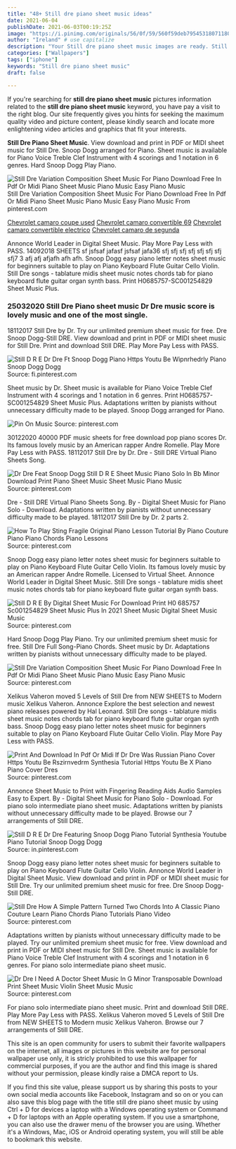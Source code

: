 ```yaml
---
title: "48+ Still dre piano sheet music ideas"
date: 2021-06-04
publishDate: 2021-06-03T00:19:25Z
image: "https://i.pinimg.com/originals/56/0f/59/560f59deb795453180711809021f8705.gif"
author: "Ireland" # use capitalize
description: "Your Still dre piano sheet music images are ready. Still dre piano sheet music are a topic that is being searched for and liked by netizens now. You can Get the Still dre piano sheet music files here. Find and Download all free photos."
categories: ["Wallpapers"]
tags: ["iphone"]
keywords: "Still dre piano sheet music"
draft: false

---
```


If you're searching for **still dre piano sheet music** pictures information related to the **still dre piano sheet music** keyword, you have pay a visit to the right  blog.  Our site frequently  gives you  hints  for seeking  the maximum  quality video and picture  content, please kindly search and locate more enlightening video articles and graphics  that fit your interests.

**Still Dre Piano Sheet Music**. View download and print in PDF or MIDI sheet music for Still Dre. Snoop Dogg arranged for Piano. Sheet music is available for Piano Voice Treble Clef Instrument with 4 scorings and 1 notation in 6 genres. Hard Snoop Dogg Play Piano.

![Still Dre Variation Composition Sheet Music For Piano Download Free In Pdf Or Midi Piano Sheet Music Piano Music Easy Piano Music](https://i.pinimg.com/originals/85/c9/b7/85c9b78a7f581217199bea190083f2f5.png "Still Dre Variation Composition Sheet Music For Piano Download Free In Pdf Or Midi Piano Sheet Music Piano Music Easy Piano Music")
Still Dre Variation Composition Sheet Music For Piano Download Free In Pdf Or Midi Piano Sheet Music Piano Music Easy Piano Music From pinterest.com

[Chevrolet camaro coupe used](/chevrolet-camaro-coupe-used/)
[Chevrolet camaro convertible 69](/chevrolet-camaro-convertible-69/)
[Chevrolet camaro convertible electrico](/chevrolet-camaro-convertible-electrico/)
[Chevrolet camaro de segunda](/chevrolet-camaro-de-segunda/)

Annonce World Leader in Digital Sheet Music. Play More Pay Less with PASS. 14092018 SHEETS sf jsfsaf jafasf jsfsaf jafa36 sfj sfj sfj sfj sfj sfj sfj sfj7 3 afj afj afjafh afh afh. Snoop Dogg easy piano letter notes sheet music for beginners suitable to play on Piano Keyboard Flute Guitar Cello Violin. Still Dre songs - tablature midis sheet music notes chords tab for piano keyboard flute guitar organ synth bass. Print H0685757-SC001254829 Sheet Music Plus.

### 25032020 Still Dre Piano sheet music Dr Dre music score is lovely music and one of the most single.

18112017 Still Dre by Dr. Try our unlimited premium sheet music for free. Dre Snoop Dogg-Still DRE. View download and print in PDF or MIDI sheet music for Still Dre. Print and download Still DRE. Play More Pay Less with PASS.


![Still D R E Dr Dre Ft Snoop Dogg Piano Https Youtu Be Wipnrhedrly Piano Snoop Dogg Dogg](https://i.pinimg.com/originals/24/44/e3/2444e37e839a5841fc82b8f916f6ef73.jpg "Still D R E Dr Dre Ft Snoop Dogg Piano Https Youtu Be Wipnrhedrly Piano Snoop Dogg Dogg")
Source: fi.pinterest.com

Sheet music by Dr. Sheet music is available for Piano Voice Treble Clef Instrument with 4 scorings and 1 notation in 6 genres. Print H0685757-SC001254829 Sheet Music Plus. Adaptations written by pianists without unnecessary difficulty made to be played. Snoop Dogg arranged for Piano.

![Pin On Music](https://i.pinimg.com/originals/c1/78/f9/c178f9dd212948b1b7b8b61e1f19b21d.gif "Pin On Music")
Source: pinterest.com

30122020 40000 PDF music sheets for free download pop piano scores Dr. Its famous lovely music by an American rapper Andre Romelle. Play More Pay Less with PASS. 18112017 Still Dre by Dr. Dre - Still DRE Virtual Piano Sheets Song.

![Dr Dre Feat Snoop Dogg Still D R E Sheet Music Piano Solo In Bb Minor Download Print Piano Sheet Music Sheet Music Piano Music](https://i.pinimg.com/originals/58/2d/93/582d93443858ceaf813197ce9fb28998.gif "Dr Dre Feat Snoop Dogg Still D R E Sheet Music Piano Solo In Bb Minor Download Print Piano Sheet Music Sheet Music Piano Music")
Source: pinterest.com

Dre - Still DRE Virtual Piano Sheets Song. By - Digital Sheet Music for Piano Solo - Download. Adaptations written by pianists without unnecessary difficulty made to be played. 18112017 Still Dre by Dr. 2 parts 2.

![How To Play Sting Fragile Original Piano Lesson Tutorial By Piano Couture Piano Piano Chords Piano Lessons](https://i.ytimg.com/vi/UdvYi4u5Jkc/maxresdefault.jpg "How To Play Sting Fragile Original Piano Lesson Tutorial By Piano Couture Piano Piano Chords Piano Lessons")
Source: pinterest.com

Snoop Dogg easy piano letter notes sheet music for beginners suitable to play on Piano Keyboard Flute Guitar Cello Violin. Its famous lovely music by an American rapper Andre Romelle. Licensed to Virtual Sheet. Annonce World Leader in Digital Sheet Music. Still Dre songs - tablature midis sheet music notes chords tab for piano keyboard flute guitar organ synth bass.

![Still D R E By Digital Sheet Music For Download Print H0 685757 Sc001254829 Sheet Music Plus In 2021 Sheet Music Digital Sheet Music Music](https://i.pinimg.com/originals/50/9c/7e/509c7e2ba0fabcc3ce9ded08cfd5eaac.png "Still D R E By Digital Sheet Music For Download Print H0 685757 Sc001254829 Sheet Music Plus In 2021 Sheet Music Digital Sheet Music Music")
Source: pinterest.com

Hard Snoop Dogg Play Piano. Try our unlimited premium sheet music for free. Still Dre Full Song-Piano Chords. Sheet music by Dr. Adaptations written by pianists without unnecessary difficulty made to be played.

![Still Dre Variation Composition Sheet Music For Piano Download Free In Pdf Or Midi Piano Sheet Music Piano Music Easy Piano Music](https://i.pinimg.com/originals/85/c9/b7/85c9b78a7f581217199bea190083f2f5.png "Still Dre Variation Composition Sheet Music For Piano Download Free In Pdf Or Midi Piano Sheet Music Piano Music Easy Piano Music")
Source: pinterest.com

Xelikus Vaheron moved 5 Levels of Still Dre from NEW SHEETS to Modern music Xelikus Vaheron. Annonce Explore the best selection and newest piano releases powered by Hal Leonard. Still Dre songs - tablature midis sheet music notes chords tab for piano keyboard flute guitar organ synth bass. Snoop Dogg easy piano letter notes sheet music for beginners suitable to play on Piano Keyboard Flute Guitar Cello Violin. Play More Pay Less with PASS.

![Print And Download In Pdf Or Midi If Dr Dre Was Russian Piano Cover Https Youtu Be Rszirnvedrm Synthesia Tutorial Https Youtu Be X Piano Piano Cover Dres](https://i.pinimg.com/originals/52/f2/77/52f2776a6051a1162f901c95801611f6.jpg "Print And Download In Pdf Or Midi If Dr Dre Was Russian Piano Cover Https Youtu Be Rszirnvedrm Synthesia Tutorial Https Youtu Be X Piano Piano Cover Dres")
Source: pinterest.com

Annonce Sheet Music to Print with Fingering Reading Aids Audio Samples Easy to Expert. By - Digital Sheet Music for Piano Solo - Download. For piano solo intermediate piano sheet music. Adaptations written by pianists without unnecessary difficulty made to be played. Browse our 7 arrangements of Still DRE.

![Still D R E Dr Dre Featuring Snoop Dogg Piano Tutorial Synthesia Youtube Piano Tutorial Snoop Dogg Dogg](https://i.pinimg.com/600x315/9f/c7/cf/9fc7cf0957a60ccb1f8358ca11017ab0.jpg "Still D R E Dr Dre Featuring Snoop Dogg Piano Tutorial Synthesia Youtube Piano Tutorial Snoop Dogg Dogg")
Source: in.pinterest.com

Snoop Dogg easy piano letter notes sheet music for beginners suitable to play on Piano Keyboard Flute Guitar Cello Violin. Annonce World Leader in Digital Sheet Music. View download and print in PDF or MIDI sheet music for Still Dre. Try our unlimited premium sheet music for free. Dre Snoop Dogg-Still DRE.

![Still Dre How A Simple Pattern Turned Two Chords Into A Classic Piano Couture Learn Piano Chords Piano Tutorials Piano Video](https://i.pinimg.com/originals/ee/79/66/ee7966835eb1534e6c6a3ef10e6f220a.jpg "Still Dre How A Simple Pattern Turned Two Chords Into A Classic Piano Couture Learn Piano Chords Piano Tutorials Piano Video")
Source: pinterest.com

Adaptations written by pianists without unnecessary difficulty made to be played. Try our unlimited premium sheet music for free. View download and print in PDF or MIDI sheet music for Still Dre. Sheet music is available for Piano Voice Treble Clef Instrument with 4 scorings and 1 notation in 6 genres. For piano solo intermediate piano sheet music.

![Dr Dre I Need A Doctor Sheet Music In G Minor Transposable Download Print Sheet Music Violin Sheet Music Music](https://i.pinimg.com/originals/56/0f/59/560f59deb795453180711809021f8705.gif "Dr Dre I Need A Doctor Sheet Music In G Minor Transposable Download Print Sheet Music Violin Sheet Music Music")
Source: pinterest.com

For piano solo intermediate piano sheet music. Print and download Still DRE. Play More Pay Less with PASS. Xelikus Vaheron moved 5 Levels of Still Dre from NEW SHEETS to Modern music Xelikus Vaheron. Browse our 7 arrangements of Still DRE.

This site is an open community for users to submit their favorite wallpapers on the internet, all images or pictures in this website are for personal wallpaper use only, it is stricly prohibited to use this wallpaper for commercial purposes, if you are the author and find this image is shared without your permission, please kindly raise a DMCA report to Us.

If you find this site value, please support us by sharing this posts to your own social media accounts like Facebook, Instagram and so on or you can also save this blog page with the title still dre piano sheet music by using Ctrl + D for devices a laptop with a Windows operating system or Command + D for laptops with an Apple operating system. If you use a smartphone, you can also use the drawer menu of the browser you are using. Whether it's a Windows, Mac, iOS or Android operating system, you will still be able to bookmark this website.
